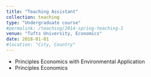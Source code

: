 ```yaml
---
title: "Teaching Assistant"
collection: teaching
type: "Undergraduate course"
#permalink: /teaching/2014-spring-teaching-1
venue: "Tufts University, Economics"
date: 2018-01-01
#location: "City, Country"
---
```

- Principles Economics with Environmental Application
- Principles Economics